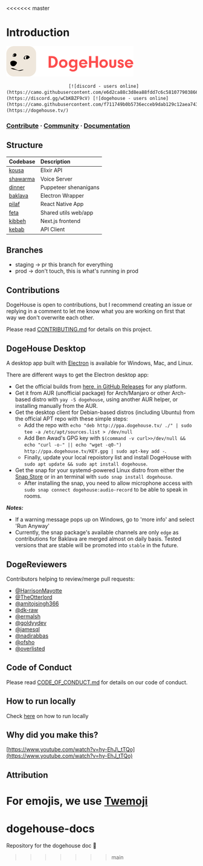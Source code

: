 <<<<<<< master
# Introduction

 

![ Taking voice conversations to the moon&#x1F680;](https://raw.githubusercontent.com/benawad/dogehouse/staging/.redesign-assets/dogehouse_logo.svg)

                           [![discord - users online](https://camo.githubusercontent.com/e6d2ca88c3d8ea88fdd7c6c581077903866f6cb8bc77de8027b89d74377a51c4/68747470733a2f2f696d672e736869656c64732e696f2f646973636f72642f3831303537313437373331363430333233333f7374796c653d666f722d7468652d6261646765)](https://discord.gg/wCbKBZF9cV) [![dogehouse - users online](https://camo.githubusercontent.com/f711749b0b5736ecceb9dab129c12aea74321a268bfd721232a6cc8752385e6b/68747470733a2f2f696d672e736869656c64732e696f2f656e64706f696e743f636f6c6f723d464434443444267374796c653d666f722d7468652d62616467652675726c3d68747470732533412532462532466170692e646f676567617264656e2e6e65742532467631253246736869656c6473)](https://dogehouse.tv/)

###                          [Contribute](https://github.com/benawad/dogehouse/blob/staging/CONTRIBUTING.md) · [Community](https://discord.gg/82HzQCJCDg) · [Documentation](https://github.com/benawad/dogehouse/blob/staging/docs/README.MD)

## Structure

| Codebase | Description |
| :--- | :--- |
| [kousa](https://github.com/benawad/dogehouse/blob/staging/kousa) | Elixir API |
| [shawarma](https://github.com/benawad/dogehouse/blob/staging/shawarma) | Voice Server |
| [dinner](https://github.com/benawad/dogehouse/blob/staging/dinner) | Puppeteer shenanigans |
| [baklava](https://github.com/benawad/dogehouse/blob/staging/baklava) | Electron Wrapper |
| [pilaf](https://github.com/benawad/dogehouse/blob/staging/pilaf) | React Native App |
| [feta](https://github.com/benawad/dogehouse/blob/staging/feta) | Shared utils web/app |
| [kibbeh](https://github.com/benawad/dogehouse/blob/staging/kibbeh) | Next.js frontend |
| [kebab](https://github.com/benawad/dogehouse/blob/staging/kebab) | API Client |

## Branches

* staging -&gt; pr this branch for everything
* prod -&gt; don't touch, this is what's running in prod

## Contributions

DogeHouse is open to contributions, but I recommend creating an issue or replying in a comment to let me know what you are working on first that way we don't overwrite each other.

Please read [CONTRIBUTING.md](https://github.com/benawad/dogehouse/blob/staging/CONTRIBUTING.md) for details on this project.

## DogeHouse Desktop

A desktop app built with [Electron](https://www.electronjs.org/) is available for Windows, Mac, and Linux.

There are different ways to get the Electron desktop app:

* Get the official builds from [here, in GitHub Releases](https://github.com/benawad/dogehouse/releases/latest) for any platform.
* Get it from AUR \(unofficial package\) for Arch/Manjaro or other Arch-based distro with `yay -S dogehouse`, using another AUR helper, or installing manually from the AUR.
* Get the desktop client for Debian-based distros \(including Ubuntu\) from the official APT repo with these simple steps:
  * Add the repo with `echo "deb http://ppa.dogehouse.tv/ ./" | sudo tee -a /etc/apt/sources.list > /dev/null`
  * Add Ben Awad's GPG key with `$(command -v curl>>/dev/null && echo "curl -o-" || echo "wget -q0-") http://ppa.dogehouse.tv/KEY.gpg | sudo apt-key add -`.
  * Finally, update your local repoistory list and install DogeHouse with `sudo apt update && sudo apt install dogehouse`.
* Get the snap for your systemd-powered Linux distro from either the [Snap Store](https://snapcraft.io/dogehouse) or in an terminal with `sudo snap install dogehouse`.
  * After installing the snap, you need to allow microphone access with `sudo snap connect dogehouse:audio-record` to be able to speak in rooms.

_**Notes:**_

* If a warning message pops up on Windows, go to 'more info' and select 'Run Anyway'
* Currently, the snap package's available channels are only `edge` as contributions for Baklava are merged almost on daily basis. Tested versions that are stable will be promoted into `stable` in the future.

## DogeReviewers

Contributors helping to review/merge pull requests:

* [@HarrisonMayotte](https://github.com/HarrisonMayotte)
* [@TheOtterlord](https://github.com/TheOtterlord)
* [@amitojsingh366](https://github.com/amitojsingh366)
* [@dk-raw](https://github.com/dk-raw)
* [@ermalsh](https://github.com/ermalsh)
* [@goldyydev](https://github.com/goldyydev)
* [@jamesql](https://github.com/jamesql)
* [@nadirabbas](https://github.com/nadirabbas)
* [@ofsho](https://github.com/ofsho)
* [@overlisted](https://github.com/overlisted)

## Code of Conduct

Please read [CODE\_OF\_CONDUCT.md](https://github.com/benawad/dogehouse/blob/staging/CODE_OF_CONDUCT.md) for details on our code of conduct.

## How to run locally

Check [here](https://github.com/benawad/dogehouse/blob/staging/CONTRIBUTING.md#quickstart-local-frontend-development) on how to run locally

## Why did you make this?

[https://www.youtube.com/watch?v=hy-EhJ\_tTQo](https://www.youtube.com/watch?v=hy-EhJ_tTQo)

## Attribution

For emojis, we use [Twemoji](https://twemoji.twitter.com/)
=======
# dogehouse-docs

Repository for the dogehouse doc 🚀
>>>>>>> main

